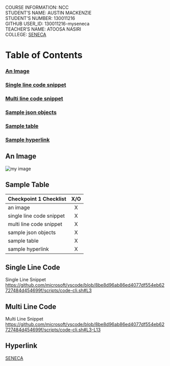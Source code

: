 
COURSE INFORMATION: NCC <br />
STUDENT’S NAME: AUSTIN MACKENZIE <br />
STUDENT'S NUMBER: 130011216 <br />
GITHUB USER_ID: 130011216-myseneca <br />
TEACHER’S NAME: ATOOSA NASIRI <br />
COLLEGE: [SENECA](https://www.senecacollege.ca/home.html)

# Table of Contents
### [An Image](https://github.com/130011216-myseneca/CSN400-Capstone/tree/main/Checkpoint1#an-image-1)
### [Single line code snippet](https://github.com/130011216-myseneca/CSN400-Capstone/tree/main/Checkpoint1#single-line-code)
### [Multi line code snippet](https://github.com/130011216-myseneca/CSN400-Capstone/tree/main/Checkpoint1#multi-line-code)
### [Sample json objects]()
### [Sample table](https://github.com/130011216-myseneca/CSN400-Capstone/tree/main/Checkpoint1#sample-table-1)
### [Sample hyperlink](https://github.com/130011216-myseneca/CSN400-Capstone/tree/main/Checkpoint1#hyperlink)

## An Image
![my image](https://user-images.githubusercontent.com/122462473/212564502-aa85b3a0-4e25-42ef-b471-91e079c14a3c.png)


## Sample Table
| Checkpoint 1 Checklist       | X/O        |
| ------------- |:-------------:|
| an image                 | X  | 
| single line code snippet | X |      |  
| multi line code snippet  | X |
| sample json objects      | X |
| sample table             | X |
| sample hyperlink         | X |

## Single Line Code
Single Line Snippet https://github.com/microsoft/vscode/blob/8be8d96ab86ed4077df554eb62727484d454699f/scripts/code-cli.sh#L3

## Multi Line Code
Multi Line Snippet https://github.com/microsoft/vscode/blob/8be8d96ab86ed4077df554eb62727484d454699f/scripts/code-cli.sh#L3-L13

## Hyperlink
[SENECA](https://www.senecacollege.ca/home.html)
